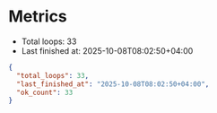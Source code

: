 # Metrics

- Total loops: 33
- Last finished at: 2025-10-08T08:02:50+04:00

```json
{
  "total_loops": 33,
  "last_finished_at": "2025-10-08T08:02:50+04:00",
  "ok_count": 33
}
```
